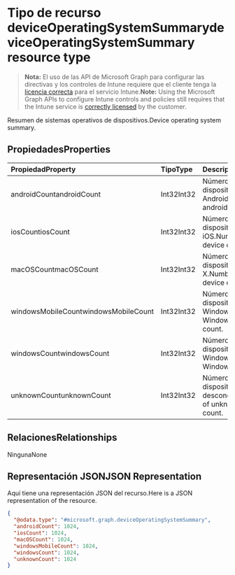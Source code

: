 # <a name="deviceoperatingsystemsummary-resource-type"></a><span data-ttu-id="14742-101">Tipo de recurso deviceOperatingSystemSummary</span><span class="sxs-lookup"><span data-stu-id="14742-101">deviceOperatingSystemSummary resource type</span></span>

> <span data-ttu-id="14742-102">**Nota:** El uso de las API de Microsoft Graph para configurar las directivas y los controles de Intune requiere que el cliente tenga la [licencia correcta](https://go.microsoft.com/fwlink/?linkid=839381) para el servicio Intune.</span><span class="sxs-lookup"><span data-stu-id="14742-102">**Note:** Using the Microsoft Graph APIs to configure Intune controls and policies still requires that the Intune service is [correctly licensed](https://go.microsoft.com/fwlink/?linkid=839381) by the customer.</span></span>

<span data-ttu-id="14742-103">Resumen de sistemas operativos de dispositivos.</span><span class="sxs-lookup"><span data-stu-id="14742-103">Device operating system summary.</span></span>
## <a name="properties"></a><span data-ttu-id="14742-104">Propiedades</span><span class="sxs-lookup"><span data-stu-id="14742-104">Properties</span></span>
|<span data-ttu-id="14742-105">Propiedad</span><span class="sxs-lookup"><span data-stu-id="14742-105">Property</span></span>|<span data-ttu-id="14742-106">Tipo</span><span class="sxs-lookup"><span data-stu-id="14742-106">Type</span></span>|<span data-ttu-id="14742-107">Descripción</span><span class="sxs-lookup"><span data-stu-id="14742-107">Description</span></span>|
|:---|:---|:---|
|<span data-ttu-id="14742-108">androidCount</span><span class="sxs-lookup"><span data-stu-id="14742-108">androidCount</span></span>|<span data-ttu-id="14742-109">Int32</span><span class="sxs-lookup"><span data-stu-id="14742-109">Int32</span></span>|<span data-ttu-id="14742-110">Número del recuento de dispositivos Android.</span><span class="sxs-lookup"><span data-stu-id="14742-110">Number of android device count.</span></span>|
|<span data-ttu-id="14742-111">iosCount</span><span class="sxs-lookup"><span data-stu-id="14742-111">iosCount</span></span>|<span data-ttu-id="14742-112">Int32</span><span class="sxs-lookup"><span data-stu-id="14742-112">Int32</span></span>|<span data-ttu-id="14742-113">Número del recuento de dispositivos iOS.</span><span class="sxs-lookup"><span data-stu-id="14742-113">Number of iOS device count.</span></span>|
|<span data-ttu-id="14742-114">macOSCount</span><span class="sxs-lookup"><span data-stu-id="14742-114">macOSCount</span></span>|<span data-ttu-id="14742-115">Int32</span><span class="sxs-lookup"><span data-stu-id="14742-115">Int32</span></span>|<span data-ttu-id="14742-116">Número del recuento de dispositivos Mac OS X.</span><span class="sxs-lookup"><span data-stu-id="14742-116">Number of Mac OS X device count.</span></span>|
|<span data-ttu-id="14742-117">windowsMobileCount</span><span class="sxs-lookup"><span data-stu-id="14742-117">windowsMobileCount</span></span>|<span data-ttu-id="14742-118">Int32</span><span class="sxs-lookup"><span data-stu-id="14742-118">Int32</span></span>|<span data-ttu-id="14742-119">Número del recuento de dispositivos móviles Windows.</span><span class="sxs-lookup"><span data-stu-id="14742-119">Number of Windows mobile device count.</span></span>|
|<span data-ttu-id="14742-120">windowsCount</span><span class="sxs-lookup"><span data-stu-id="14742-120">windowsCount</span></span>|<span data-ttu-id="14742-121">Int32</span><span class="sxs-lookup"><span data-stu-id="14742-121">Int32</span></span>|<span data-ttu-id="14742-122">Número del recuento de dispositivos Windows.</span><span class="sxs-lookup"><span data-stu-id="14742-122">Number of Windows device count.</span></span>|
|<span data-ttu-id="14742-123">unknownCount</span><span class="sxs-lookup"><span data-stu-id="14742-123">unknownCount</span></span>|<span data-ttu-id="14742-124">Int32</span><span class="sxs-lookup"><span data-stu-id="14742-124">Int32</span></span>|<span data-ttu-id="14742-125">Número del recuento de dispositivos desconocidos.</span><span class="sxs-lookup"><span data-stu-id="14742-125">Number of unknown device count.</span></span>|

## <a name="relationships"></a><span data-ttu-id="14742-126">Relaciones</span><span class="sxs-lookup"><span data-stu-id="14742-126">Relationships</span></span>
<span data-ttu-id="14742-127">Ninguna</span><span class="sxs-lookup"><span data-stu-id="14742-127">None</span></span>
## <a name="json-representation"></a><span data-ttu-id="14742-128">Representación JSON</span><span class="sxs-lookup"><span data-stu-id="14742-128">JSON Representation</span></span>
<span data-ttu-id="14742-129">Aquí tiene una representación JSON del recurso.</span><span class="sxs-lookup"><span data-stu-id="14742-129">Here is a JSON representation of the resource.</span></span>
<!--{
  "blockType": "resource",
  "@odata.type": "microsoft.graph.deviceOperatingSystemSummary"
}-->
``` json
{
  "@odata.type": "#microsoft.graph.deviceOperatingSystemSummary",
  "androidCount": 1024,
  "iosCount": 1024,
  "macOSCount": 1024,
  "windowsMobileCount": 1024,
  "windowsCount": 1024,
  "unknownCount": 1024
}
```



